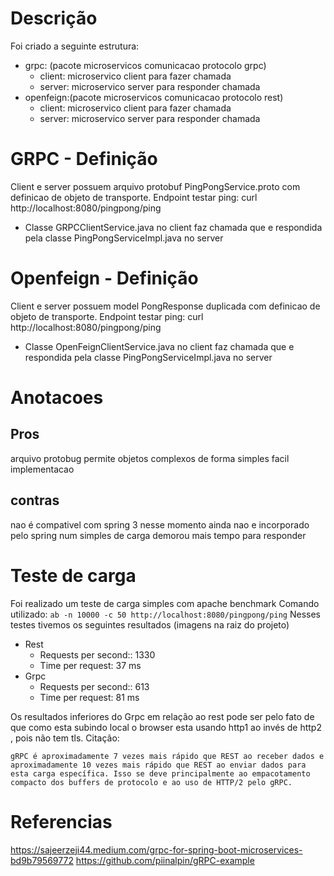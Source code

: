 # Descrição
Foi criado a seguinte estrutura:
- grpc: (pacote microservicos comunicacao protocolo grpc)
    - client: microservico client para fazer chamada
    - server: microservico server para responder chamada
- openfeign:(pacote microservicos comunicacao protocolo rest)
    - client: microservico client para fazer chamada
    - server: microservico server para responder chamada


# GRPC - Definição
Client e server possuem arquivo protobuf PingPongService.proto com definicao de objeto de transporte.
Endpoint testar ping: curl http://localhost:8080/pingpong/ping
- Classe GRPCClientService.java no client faz chamada que e respondida pela classe PingPongServiceImpl.java no server


# Openfeign - Definição
Client e server possuem model PongResponse duplicada  com definicao de objeto de transporte.
Endpoint testar ping: curl http://localhost:8080/pingpong/ping
- Classe OpenFeignClientService.java no client faz chamada que e respondida pela classe PingPongServiceImpl.java no server

# Anotacoes
## Pros
arquivo protobug permite objetos complexos de forma simples
facil implementacao
## contras
nao é compativel com spring 3 nesse momento
ainda nao e incorporado pelo spring
num simples de carga demorou mais tempo para responder

# Teste de carga
Foi realizado um teste de carga simples com apache benchmark
Comando utilizado: `ab -n 10000 -c 50 http://localhost:8080/pingpong/ping`
Nesses testes tivemos os seguintes resultados (imagens na raiz do projeto)
- Rest
    - Requests per second:: 1330
    - Time per request: 37 ms
- Grpc
    - Requests per second:: 613
    - Time per request: 81 ms
    
Os resultados inferiores do Grpc em relação ao rest pode ser pelo fato de que como esta subindo local o browser esta usando http1 ao invés de http2 , pois não tem tls. Citação:

`gRPC é aproximadamente 7 vezes mais rápido que REST ao receber dados e aproximadamente 10 vezes mais rápido que REST ao enviar dados para esta carga específica. Isso se deve principalmente ao empacotamento compacto dos buffers de protocolo e ao uso de HTTP/2 pelo gRPC.`



# Referencias
https://sajeerzeji44.medium.com/grpc-for-spring-boot-microservices-bd9b79569772
https://github.com/piinalpin/gRPC-example